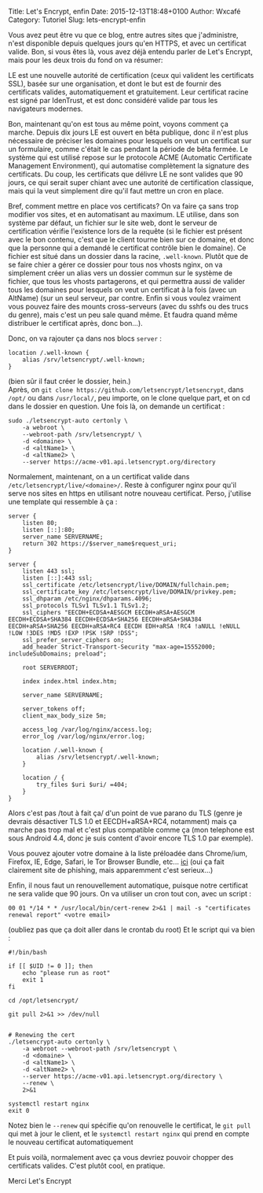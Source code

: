Title: Let's Encrypt, enfin
Date: 2015-12-13T18:48+0100
Author: Wxcafé
Category: Tutoriel
Slug: lets-encrypt-enfin

Vous avez peut être vu que ce blog, entre autres sites que j'administre, n'est
disponible depuis quelques jours qu'en HTTPS, et avec un certificat valide. Bon,
si vous êtes là, vous avez déjà entendu parler de Let's Encrypt, mais pour les
deux trois du fond on va résumer:

LE est une nouvelle autorité de certification (ceux qui valident les certificats
SSL), basée sur une organisation, et dont le but est de fournir des certificats
valides, automatiquement et gratuitement. Leur certificat racine est signé par
IdenTrust, et est donc considéré valide par tous les navigateurs modernes.

Bon, maintenant qu'on est tous au même point, voyons comment ça marche. Depuis
dix jours LE est ouvert en bêta publique, donc il n'est plus nécessaire de
préciser les domaines pour lesquels on veut un certificat sur un formulaire,
comme c'était le cas pendant la période de bêta fermée. Le système qui est
utilisé repose sur le protocole ACME (Automatic Certificate Management
Environment), qui automatise complètement la signature des certificats. Du coup,
les certificats que délivre LE ne sont valides que 90 jours, ce qui serait super
chiant avec une autorité de certification classique, mais qui la veut simplement
dire qu'il faut mettre un cron en place.

Bref, comment mettre en place vos certificats? On va faire ça sans trop modifier
vos sites, et en automatisant au maximum. LE utilise, dans son système par
défaut, un fichier sur le site web, dont le serveur de certification vérifie
l'existence lors de la requête (si le fichier est présent avec le bon contenu,
c'est que le client tourne bien sur ce domaine, et donc que la personne qui
a demandé le certificat contrôle bien le domaine). Ce fichier est situé dans un
dossier dans la racine, `.well-known`. Plutôt que de se faire chier a gérer ce
dossier pour tous nos vhosts nginx, on va simplement créer un alias vers un
dossier commun sur le système de fichier, que tous les vhosts partagerons, et
qui permettra aussi de valider tous les domaines pour lesquels on veut un
certificat à la fois (avec un AltName) (sur un seul serveur, par contre. Enfin
si vous voulez vraiment vous pouvez faire des mounts cross-serveurs (avec du
sshfs ou des trucs du genre), mais c'est un peu sale quand même. Et faudra quand
même distribuer le certificat après, donc bon...).

Donc, on va rajouter ça dans nos blocs `server` :

```shell
location /.well-known {
	alias /srv/letsencrypt/.well-known;
}
```

(bien sûr il faut créer le dossier, hein.)  
Après, on `git clone https://github.com/letsencrypt/letsencrypt`, dans `/opt/` ou
dans `/usr/local/`, peu importe, on le clone quelque part, et on cd dans le
dossier en question. Une fois là, on demande un certificat :

```shell
sudo ./letsencrypt-auto certonly \
	-a webroot \
	--webroot-path /srv/letsencrypt/ \
	-d <domaine> \
	-d <altName1> \
	-d <altName2> \
	--server https://acme-v01.api.letsencrypt.org/directory
```

Normalement, maintenant, on a un certificat valide dans
`/etc/letsencrypt/live/<domaine>/`. Reste à configurer nginx pour qu'il serve
nos sites en https en utilisant notre nouveau certificat. Perso, j'utilise une
template qui ressemble à ça :

```shell
server {
	listen 80;
	listen [::]:80;
	server_name SERVERNAME;
	return 302 https://$server_name$request_uri;
}

server {
	listen 443 ssl;
	listen [::]:443 ssl;
	ssl_certificate /etc/letsencrypt/live/DOMAIN/fullchain.pem;
	ssl_certificate_key /etc/letsencrypt/live/DOMAIN/privkey.pem;
	ssl_dhparam /etc/nginx/dhparams.4096;
	ssl_protocols TLSv1 TLSv1.1 TLSv1.2;
	ssl_ciphers "EECDH+ECDSA+AESGCM EECDH+aRSA+AESGCM EECDH+ECDSA+SHA384 EECDH+ECDSA+SHA256 EECDH+aRSA+SHA384 EECDH+aRSA+SHA256 EECDH+aRSA+RC4 EECDH EDH+aRSA !RC4 !aNULL !eNULL !LOW !3DES !MD5 !EXP !PSK !SRP !DSS";
	ssl_prefer_server_ciphers on;
	add_header Strict-Transport-Security "max-age=15552000; includeSubDomains; preload";

	root SERVERROOT;

	index index.html index.htm;

	server_name SERVERNAME;

	server_tokens off;
	client_max_body_size 5m;

	access_log /var/log/nginx/access.log;
	error_log /var/log/nginx/error.log;

	location /.well-known {
		alias /srv/letsencrypt/.well-known;
	}

	location / {
		try_files $uri $uri/ =404;
	}
}
```

Alors c'est pas /tout à fait ça/ d'un point de vue parano du TLS (genre je
devrais désactiver TLS 1.0 et EECDH+aRSA+RC4, notamment) mais ça marche pas trop
mal et c'est plus compatible comme ça (mon telephone est sous Android 4.4, donc
je suis content d'avoir encore TLS 1.0 par exemple).

Vous pouvez ajouter votre domaine à la liste préloadée dans Chrome/ium, Firefox,
IE, Edge, Safari, le Tor Browser Bundle, etc...
[ici](https://hstspreload.appspot.com/) (oui ça fait clairement site de
phishing, mais apparemment c'est serieux...)

Enfin, il nous faut un renouvellement automatique, puisque notre certificat ne
sera valide que 90 jours. On va utiliser un cron tout con, avec un script :

```shell
00 01 */14 * * /usr/local/bin/cert-renew 2>&1 | mail -s "certificates renewal report" <votre email>
```

(oubliez pas que ça doit aller dans le crontab du root)
Et le script qui va bien :

```shell
#!/bin/bash

if [[ $UID != 0 ]]; then
	echo "please run as root"
	exit 1
fi

cd /opt/letsencrypt/

git pull 2>&1 >> /dev/null


# Renewing the cert
./letsencrypt-auto certonly \
	-a webroot --webroot-path /srv/letsencrypt \
	-d <domaine> \
	-d <altName1> \
	-d <altName2> \
	--server https://acme-v01.api.letsencrypt.org/directory \
	--renew \
	2>&1

systemctl restart nginx
exit 0
```

Notez bien le `--renew` qui spécifie qu'on renouvelle le certificat, le `git pull`
qui met à jour le client, et le `systemctl restart nginx` qui prend en compte le
nouveau certificat automatiquement

Et puis voilà, normalement avec ça vous devriez pouvoir chopper des certificats
valides. C'est plutôt cool, en pratique.

Merci Let's Encrypt
